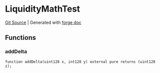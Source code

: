 # LiquidityMathTest
[Git Source](https://github.com/Uniswap/docs/blob/1141642f8ba4665a50660886a8a8401526677045/src/test/LiquidityMathTest.sol)
| Generated with [forge doc](https://book.getfoundry.sh/reference/forge/forge-doc)


## Functions
### addDelta


```solidity
function addDelta(uint128 x, int128 y) external pure returns (uint128 z);
```


